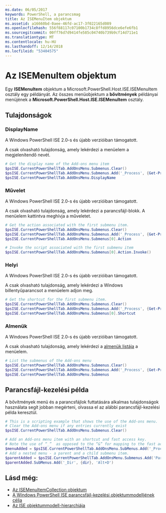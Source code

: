 ```yaml
---
ms.date: 06/05/2017
keywords: PowerShell, a parancsmag
title: Az ISEMenuItem objektum
ms.assetid: a16660bd-0aee-46fd-ac17-3f022165d089
ms.openlocfilehash: 556f88117c07100b1734c8ffd8956dce6efe6fb1
ms.sourcegitcommit: 00ff76d7d9414fe585c04740b739b9cf14d711e1
ms.translationtype: MT
ms.contentlocale: hu-HU
ms.lasthandoff: 12/14/2018
ms.locfileid: "53404575"
---
```

# <a name="the-isemenuitem-object"></a>Az ISEMenuItem objektum

Egy **ISEMenuItem** objektum a Microsoft.PowerShell.Host.ISE.ISEMenuItem osztály egy példányát. Az összes menüobjektum a **bővítmények** példányai menüjének a **Microsoft.PowerShell.Host.ISE.ISEMenuItem** osztály.

## <a name="properties"></a>Tulajdonságok

### <a name="displayname"></a>DisplayName

A Windows PowerShell ISE 2.0-s és újabb verzióiban támogatott.

A csak olvasható tulajdonság, amely lekérdezi a menüelem a megjelenítendő nevét.

```powershell
# Get the display name of the Add-ons menu item
$psISE.CurrentPowerShellTab.AddOnsMenu.Submenus.Clear()
$psISE.CurrentPowerShellTab.AddOnsMenu.Submenus.Add('_Process', {Get-Process}, 'Alt+P')
$psISE.CurrentPowerShellTab.AddOnsMenu.DisplayName
```

### <a name="action"></a>Művelet

A Windows PowerShell ISE 2.0-s és újabb verzióiban támogatott.

A csak olvasható tulajdonság, amely lekérdezi a parancsfájl-blokk. A menüelem kattintva meghívja a műveletet.

```powershell
# Get the action associated with the first submenu item.
$psISE.CurrentPowerShellTab.AddOnsMenu.Submenus.Clear()
$psISE.CurrentPowerShellTab.AddOnsMenu.Submenus.Add('_Process', {Get-Process}, 'Alt+P')
$psISE.CurrentPowerShellTab.AddOnsMenu.Submenus[0].Action

# Invoke the script associated with the first submenu item
$psISE.CurrentPowerShellTab.AddOnsMenu.Submenus[0].Action.Invoke()
```

### <a name="shortcut"></a>Helyi

A Windows PowerShell ISE 2.0-s és újabb verzióiban támogatott.

A csak olvasható tulajdonság, amely lekérdezi a Windows billentyűparancsot a menüelem adjon meg.

```powershell
# Get the shortcut for the first submenu item.
$psISE.CurrentPowerShellTab.AddOnsMenu.Submenus.Clear()
$psISE.CurrentPowerShellTab.AddOnsMenu.Submenus.Add('_Process', {Get-Process}, 'Alt+P')
$psISE.CurrentPowerShellTab.AddOnsMenu.Submenus[0].Shortcut
```

### <a name="submenus"></a>Almenük

A Windows PowerShell ISE 2.0-s és újabb verzióiban támogatott.

A csak olvasható tulajdonság, amely lekérdezi a [almenük listája](The-ISEMenuItemCollection-Object.md) a menüelem.

```powershell
# List the submenus of the Add-ons menu
$psISE.CurrentPowerShellTab.AddOnsMenu.Submenus.Clear()
$psISE.CurrentPowerShellTab.AddOnsMenu.Submenus.Add('_Process', {Get-Process}, 'Alt+P')
$psISE.CurrentPowerShellTab.AddOnsMenu.Submenus
```

## <a name="scripting-example"></a>Parancsfájl-kezelési példa

A bővítmények menü és a parancsfájlok futtatására alkalmas tulajdonságok használata segít jobban megérteni, olvassa el az alábbi parancsfájl-kezelési példa keresztül.

```powershell
# This is a scripting example that shows the use of the Add-ons menu.
# Clear the Add-ons menu if any entries currently exist
$psISE.CurrentPowerShellTab.AddOnsMenu.Submenus.Clear()

# Add an Add-ons menu item with an shortcut and fast access key.
# Note the use of “_”  as opposed to the “&” for mapping to the fast access key letter for the menu item.
$menuAdded = $psISE.CurrentPowerShellTab.AddOnsMenu.SubMenus.Add('_Process', {Get-Process}, 'Alt+P')
# Add a nested menu - a parent and a child submenu item.
$parentAdded = $psISE.CurrentPowerShellTab.AddOnsMenu.Submenus.Add('Parent', $null, $null)
$parentAdded.SubMenus.Add('_Dir', {dir}, 'Alt+D')
```

## <a name="see-also"></a>Lásd még:

- [Az ISEMenuItemCollection objektum](The-ISEMenuItemCollection-Object.md)
- [A Windows PowerShell ISE parancsfájl-kezelési objektummodelljének célja](Purpose-of-the-Windows-PowerShell-ISE-Scripting-Object-Model.md)
- [Az ISE objektummodell-hierarchiája](The-ISE-Object-Model-Hierarchy.md)